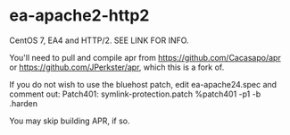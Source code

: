 # ea-apache2-http2
CentOS 7, EA4 and HTTP/2. SEE LINK FOR INFO.

You'll need to pull and compile apr from https://github.com/Cacasapo/apr or https://github.com/JPerkster/apr, which this is a fork of.

If you do not wish to use the bluehost patch, edit ea-apache24.spec and comment out: 
Patch401: symlink-protection.patch
%patch401 -p1 -b .harden

You may skip building APR, if so. 
